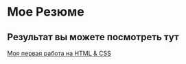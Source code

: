 # Мое Резюме

## Результат вы можете посмотреть тут

[Моя первая работа на HTML & CSS](https://koschey89.github.io/resume/Resume.html)
